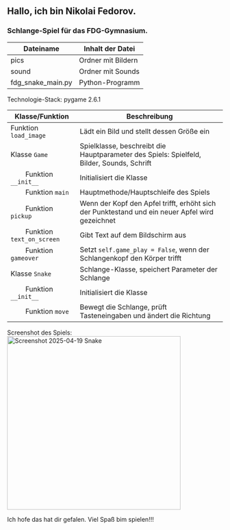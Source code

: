 ## Hallo, ich bin Nikolai Fedorov.
### Schlange-Spiel für das FDG-Gymnasium.

Dateiname            | Inhalt der Datei
---------------------|------------------------
pics                 | Ordner mit Bildern
sound                | Ordner mit Sounds
fdg_snake_main.py    | Python-Programm

Technologie-Stack: pygame 2.6.1

Klasse/Funktion             | Beschreibung
----------------------------|-------------------------------
Funktion `load_image`       | Lädt ein Bild und stellt dessen Größe ein
Klasse `Game`               | Spielklasse, beschreibt die Hauptparameter des Spiels: Spielfeld, Bilder, Sounds, Schrift
&nbsp; &nbsp; &nbsp; &nbsp; Funktion `__init__`         | Initialisiert die Klasse  
&nbsp; &nbsp; &nbsp; &nbsp; Funktion `main`             | Hauptmethode/Hauptschleife des Spiels  
&nbsp; &nbsp; &nbsp; &nbsp; Funktion `pickup`           | Wenn der Kopf den Apfel trifft, erhöht sich der Punktestand und ein neuer Apfel wird gezeichnet  
&nbsp; &nbsp; &nbsp; &nbsp; Funktion `text_on_screen`   | Gibt Text auf dem Bildschirm aus  
&nbsp; &nbsp; &nbsp; &nbsp; Funktion `gameover`         | Setzt `self.game_play = False`, wenn der Schlangenkopf den Körper trifft  
Klasse `Snake`              | Schlange-Klasse, speichert Parameter der Schlange  
&nbsp; &nbsp; &nbsp; &nbsp; Funktion `__init__`         | Initialisiert die Klasse  
&nbsp; &nbsp; &nbsp; &nbsp; Funktion `move`             | Bewegt die Schlange, prüft Tasteneingaben und ändert die Richtung  

Screenshot des Spiels:  
<img width="405" alt="Screenshot 2025-04-19  Snake" src="https://github.com/user-attachments/assets/cef5d5bf-5f61-40a1-ae37-43f062128a21" />

Ich hofe das hat dir gefalen. Viel Spaß bim spielen!!!